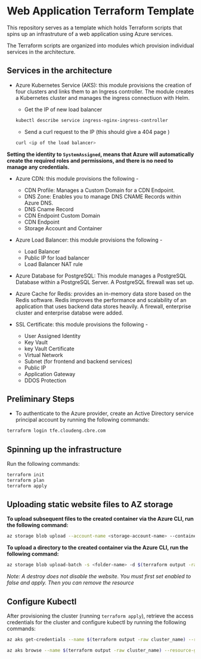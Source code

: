 # Web Application Terraform Template

This repository serves as a template which holds Terraform scripts that spins up an infrastruture of a web application using Azure services.

The Terraform scripts are organized into modules which provision individual services in the architecture.

## Services in the architecture

- Azure Kubernetes Service (AKS): this module provisions the creation of four clusters and links them to an Ingress controller.
The module creates a Kubernetes cluster and manages the ingress connectiuon with Helm.
    - Get the IP of new load balancer
    ```bash
    kubectl describe service ingress-nginx-ingress-controller
    ```

    - Send a curl request to the IP (this should give a 404 page )
    ```bash
    curl <ip of the load balancer>
    ```
**Setting the identity to ```SystemAssigned```, means that Azure will automatically create the required roles and permissions, and there is no need to manage any credentials.**

- Azure CDN: this module provisions the following - 
    - CDN Profile: Manages a Custom Domain for a CDN Endpoint.
    - DNS Zone: Enables you to manage DNS CNAME Records within Azure DNS.
    - DNS Cname Record
    - CDN Endpoint Custom Domain
    - CDN Endpoint
    - Storage Account and Container

- Azure Load Balancer: this module provisions the following -
    - Load Balancer
    - Public IP for load balancer
    - Load Balancer NAT rule

- Azure Database for PostgreSQL: This module manages a PostgreSQL Database within a PostgreSQL Server.
A PostgreSQL firewall was set up.

- Azure Cache for Redis: provides an in-memory data store based on the Redis software. Redis improves the performance and scalability of an application that uses backend data stores heavily. A firewall, enterprise cluster and enterprise databse were added.

- SSL Certificate: this module provisions the following - 
    - User Assigned Identity
    - Key Vault
    - key Vault Certificate
    - Virtual Network
    - Subnet (for frontend and backend services)
    - Public IP
    - Application Gateway
    - DDOS Protection


## Preliminary Steps
- To authenticate to the Azure provider, create an Active Directory service principal account by running the following commands:

```bash
terraform login tfe.cloudeng.cbre.com
```

## Spinning up the infrastructure

Run the following commands:
```bash
terraform init
terraform plan
terraform apply
```

## Uploading static website files to AZ storage
**To upload subsequent files to the created container via the Azure CLI, run the following command:**

```bash
az storage blob upload --account-name <storage-account-name> --container-name <container-name> --file <file-name> --content-type 'text/html; charset=utf-8 --auth-mode login'
```

**To upload a directory to the created container via the Azure CLI, run the following command:**

```bash
az storage blob upload-batch -s <folder-name> -d $(terraform output -raw container-name) --account-name ${terraform output -raw storage_account_name) --content-type 'text/html; charset=utf-8 --auth-mode login'
```

*Note: A destroy does not disable the website. You must first set enabled to false and apply. Then you can remove the resource*


## Configure Kubectl
After provisioning the cluster (running ```terraform apply```), retrieve the access credentials for the cluster and configure kubectl by running the following commands:

```bash
az aks get-credentials --name $(terraform output -raw cluster_name) --resource-group $(terraform output -raw resource_group) 

az aks browse --name $(terraform output -raw cluster_name) --resource-group $(terraform output -raw resource_group) 
```


